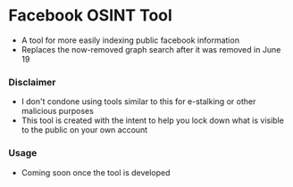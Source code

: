 # Facebook OSINT Tool
* A tool for more easily indexing public facebook information
* Replaces the now-removed graph search after it was removed in June 19

### Disclaimer
* I don't condone using tools similar to this for e-stalking or other malicious purposes
* This tool is created with the intent to help you lock down what is visible to the public on your own account

### Usage
* Coming soon once the tool is developed
